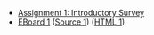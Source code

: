 * [Assignment 1: Introductory Survey](../assignments/assignment.01.html)
* [EBoard 1](../eboards/eboard.01.md)
  ([Source 1](../eboards/eboard.01.md))
  ([HTML 1](../eboards/eboard.01.html))
